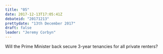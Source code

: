 ```yaml
---
title: "05"
date: 2017-12-13T17:05:41Z
debateid: "20171213"
prettydate: "13th December 2017"
draft: false
leader: "Jeremy Corbyn"
---
```


Will the Prime Minister back secure 3-year tenancies for all private renters?